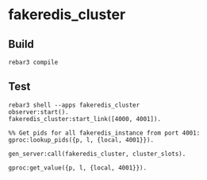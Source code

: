 # fakeredis_cluster

## Build

```
rebar3 compile
```

## Test
```
rebar3 shell --apps fakeredis_cluster
observer:start().
fakeredis_cluster:start_link([4000, 4001]).

%% Get pids for all fakeredis_instance from port 4001:
gproc:lookup_pids({p, l, {local, 4001}}).

gen_server:call(fakeredis_cluster, cluster_slots).

gproc:get_value({p, l, {local, 4001}}).

```
